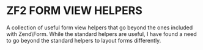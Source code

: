 ZF2 FORM VIEW HELPERS
=====================

A collection of useful form view helpers that go beyond the ones included with Zend\Form. While the standard helpers
are useful, I have found a need to go beyond the standard helpers to layout forms differently.
